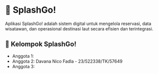 # 🌊 SplashGo!
Aplikasi SplashGo! adalah sistem digital untuk mengelola reservasi, data wisatawan, dan operasional destinasi laut secara efisien dan terintegrasi.

## 👤 Kelompok SplashGo!
- Anggota 1: 
- Anggota 2: Davana Nico Fadla - 23/522338/TK/57649
- Anggota 3:

